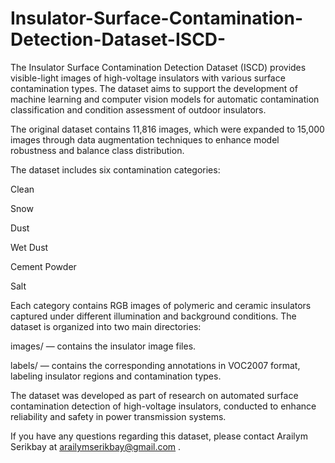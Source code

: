 # Insulator-Surface-Contamination-Detection-Dataset-ISCD-
The Insulator Surface Contamination Detection Dataset (ISCD) provides visible-light images of high-voltage insulators with various surface contamination types. The dataset aims to support the development of machine learning and computer vision models for automatic contamination classification and condition assessment of outdoor insulators.

The original dataset contains 11,816 images, which were expanded to 15,000 images through data augmentation techniques to enhance model robustness and balance class distribution.

The dataset includes six contamination categories:

Clean

Snow

Dust

Wet Dust

Cement Powder

Salt

Each category contains RGB images of polymeric and ceramic insulators captured under different illumination and background conditions. The dataset is organized into two main directories:

images/ — contains the insulator image files.

labels/ — contains the corresponding annotations in VOC2007 format, labeling insulator regions and contamination types.

The dataset was developed as part of research on automated surface contamination detection of high-voltage insulators, conducted to enhance reliability and safety in power transmission systems.

If you have any questions regarding this dataset, please contact Arailym Serikbay at arailymserikbay@gmail.com
.
